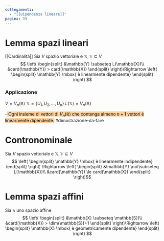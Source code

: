 ```yaml
---
collegamenti:
  - "[[Dipendenza lineare]]"
pagina: 99
---
```

# Lemma spazi lineari
[[Cardinalità]]
Sia $V$ spazio vettoriale e $\mathbb{X},\mathbb{Y}\subseteq V$
$$
\left(
\begin{split}
&\mathbb{Y} \subseteq L(\mathbb{X})\\
&card(\mathbb{Y}) > card(\mathbb{X})
\end{split}
\right)\Rightarrow
\left(
\begin{split}
\mathbb{Y} \mbox{ è linearmente dipendente}
\end{split}
\right)
$$
### Applicazione 
$V  = V_n(\mathbb{R})$
$\mathbb{X} = \{U_1,U_2,\ldots,U_n\}$
$L(\mathbb{X}) = V_n(\mathbb{R})$

-<mark style="background: #FFB86CA6;"> Ogni insieme di vettori di $V_n(\mathbb{R})$ che contenga almeno $n+1$ vettori è linearmente dipendente.</mark>
#dimostrazione-da-fare 

# Contronominale
Sia $V$ spazio vettoriale e $\mathbb{X},\mathbb{Y}\subseteq V$
$$
\left(
\begin{split}
\mathbb{Y} \mbox{ è linearmente indipendente}
\end{split}
\right)
\Rightarrow
\left(
\begin{split}
&\mathbb{Y} \not\subseteq L(\mathbb{X})\\
&card(\mathbb{Y}) \le card(\mathbb{X})
\end{split}
\right)$$
# Lemma spazi affini
Sia $\mathbb{S}$ uno spazio affine
$$
\left(
\begin{split}
&\mathbb{X} \subseteq \mathbb{S})\\
&card(\mathbb{X}) > \dim(\mathbb{S})+1
\end{split}
\right)\Rightarrow
\left(
\begin{split}
\mathbb{X} \mbox{ è geometricamente dipendente}
\end{split}
\right)
$$